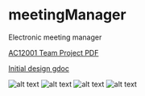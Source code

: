 # meetingManager
Electronic meeting manager

[AC12001 Team Project PDF](https://docs.google.com/viewer?srcid=1xDhwwxiHYLppVIA0IlP4iDEIVB7C1ZBi&pid=explorer&efh=false&a=v&chrome=false&embedded=true)

[Initial design gdoc](https://docs.google.com/document/d/1Ia0OaeCpqOUjHvXpAwya2TcGqyZ5FfO4Xl3PDLDqyrU/edit)

![alt text](https://i.imgur.com/7aQJFLQ.jpg "Sign In window") ![alt text](https://i.imgur.com/SDrpEAL.jpg "Sign Up Window")
![alt text](https://i.imgur.com/TXlhk8u.png "View of meetings weekly") ![alt text](https://i.imgur.com/Gkxh6mx.png "View of detailed meeting description")
